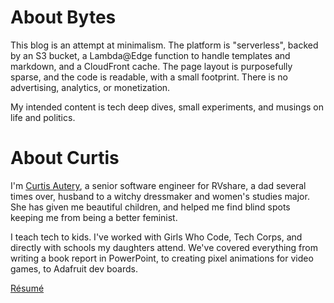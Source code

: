 # About Bytes

This blog is an attempt at minimalism. The platform is "serverless", backed by an S3 bucket, a Lambda@Edge function to handle templates and markdown, and a CloudFront cache. The page layout is purposefully sparse, and the code is readable, with a small footprint. There is no advertising, analytics, or monetization.

My intended content is tech deep dives, small experiments, and musings on life and politics.

# About Curtis

I'm [Curtis Autery](mailto:curtis@autery.net), a senior software engineer for RVshare, a dad several times over, husband to a witchy dressmaker and women's studies major. She has given me beautiful children, and helped me find blind spots keeping me from being a better feminist.

I teach tech to kids. I've worked with Girls Who Code, Tech Corps, and directly with schools my daughters attend. We've covered everything from writing a book report in PowerPoint, to creating pixel animations for video games, to Adafruit dev boards.

[Résumé](/Curtis-Autery.pdf)
